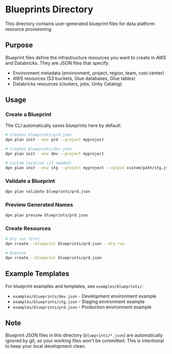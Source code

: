 # Blueprints Directory

This directory contains user-generated blueprint files for data platform resource provisioning.

## Purpose

Blueprint files define the infrastructure resources you want to create in AWS and Databricks. They are JSON files that specify:

- Environment metadata (environment, project, region, team, cost center)
- AWS resources (S3 buckets, Glue databases, Glue tables)
- Databricks resources (clusters, jobs, Unity Catalog)

## Usage

### Create a Blueprint

The CLI automatically saves blueprints here by default:

```bash
# Creates blueprints/prd.json
dpn plan init --env prd --project myproject

# Creates blueprints/dev.json
dpn plan init --env dev --project myproject

# Custom location (if needed)
dpn plan init --env stg --project myproject --output custom/path/stg.json
```

### Validate a Blueprint

```bash
dpn plan validate blueprints/prd.json
```

### Preview Generated Names

```bash
dpn plan preview blueprints/prd.json
```

### Create Resources

```bash
# Dry run first
dpn create --blueprint blueprints/prd.json --dry-run

# Execute
dpn create --blueprint blueprints/prd.json
```

## Example Templates

For blueprint examples and templates, see `examples/blueprints/`:

- `examples/blueprints/dev.json` - Development environment example
- `examples/blueprints/stg.json` - Staging environment example  
- `examples/blueprints/prd.json` - Production environment example

## Note

Blueprint JSON files in this directory (`blueprints/*.json`) are automatically ignored by git, so your working files won't be committed. This is intentional to keep your local development clean.
